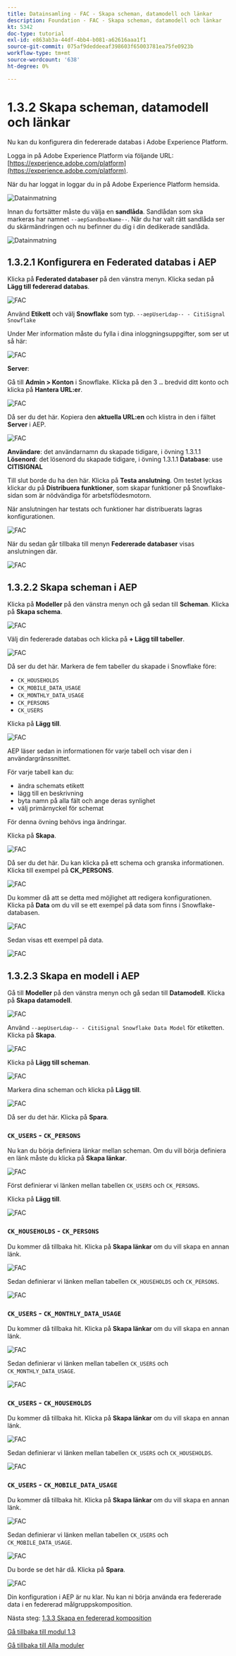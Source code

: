 ```yaml
---
title: Datainsamling - FAC - Skapa scheman, datamodell och länkar
description: Foundation - FAC - Skapa scheman, datamodell och länkar
kt: 5342
doc-type: tutorial
exl-id: e863ab3a-44df-4bb4-b081-a62616aaa1f1
source-git-commit: 075af9deddeeaf398603f65003781ea75fe0923b
workflow-type: tm+mt
source-wordcount: '638'
ht-degree: 0%

---
```


# 1.3.2 Skapa scheman, datamodell och länkar

Nu kan du konfigurera din federerade databas i Adobe Experience Platform.

Logga in på Adobe Experience Platform via följande URL: [https://experience.adobe.com/platform](https://experience.adobe.com/platform).

När du har loggat in loggar du in på Adobe Experience Platform hemsida.

![Datainmatning](./../module1.2/images/home.png)

Innan du fortsätter måste du välja en **sandlåda**. Sandlådan som ska markeras har namnet ``--aepSandboxName--``. När du har valt rätt sandlåda ser du skärmändringen och nu befinner du dig i din dedikerade sandlåda.

![Datainmatning](./../module1.2/images/sb1.png)

## 1.3.2.1 Konfigurera en Federated databas i AEP

Klicka på **Federated databaser** på den vänstra menyn. Klicka sedan på **Lägg till federerad databas**.

![FAC](./images/fdb1.png)

Använd **Etikett** och välj **Snowflake** som typ. `--aepUserLdap-- - CitiSignal Snowflake`

Under Mer information måste du fylla i dina inloggningsuppgifter, som ser ut så här:

![FAC](./images/fdb2.png)

**Server**:

Gå till **Admin > Konton** i Snowflake. Klicka på den 3 **..** bredvid ditt konto och klicka på **Hantera URL:er**.

![FAC](./images/fdburl1.png)

Då ser du det här. Kopiera den **aktuella URL:en** och klistra in den i fältet **Server** i AEP.

![FAC](./images/fdburl2.png)

**Användare**: det användarnamn du skapade tidigare, i övning 1.3.1.1
**Lösenord**: det lösenord du skapade tidigare, i övning 1.3.1.1
**Database**: use **CITISIGNAL**

Till slut borde du ha den här. Klicka på **Testa anslutning**. Om testet lyckas klickar du på **Distribuera funktioner**, som skapar funktioner på Snowflake-sidan som är nödvändiga för arbetsflödesmotorn.

När anslutningen har testats och funktioner har distribuerats lagras konfigurationen.

![FAC](./images/fdb3.png)

När du sedan går tillbaka till menyn **Federerade databaser** visas anslutningen där.

![FAC](./images/fdb4.png)

## 1.3.2.2 Skapa scheman i AEP

Klicka på **Modeller** på den vänstra menyn och gå sedan till **Scheman**. Klicka på **Skapa schema**.

![FAC](./images/fdb5.png)

Välj din federerade databas och klicka på **+ Lägg till tabeller**.

![FAC](./images/fdb6.png)

Då ser du det här. Markera de fem tabeller du skapade i Snowflake före:

- `CK_HOUSEHOLDS`
- `CK_MOBILE_DATA_USAGE`
- `CK_MONTHLY_DATA_USAGE`
- `CK_PERSONS`
- `CK_USERS`

Klicka på **Lägg till**.

![FAC](./images/fdb7.png)

AEP läser sedan in informationen för varje tabell och visar den i användargränssnittet.

För varje tabell kan du:

- ändra schemats etikett
- lägg till en beskrivning
- byta namn på alla fält och ange deras synlighet
- välj primärnyckel för schemat

För denna övning behövs inga ändringar.

Klicka på **Skapa**.

![FAC](./images/fdb8.png)

Då ser du det här. Du kan klicka på ett schema och granska informationen. Klicka till exempel på **CK_PERSONS**.

![FAC](./images/fdb9.png)

Du kommer då att se detta med möjlighet att redigera konfigurationen. Klicka på **Data** om du vill se ett exempel på data som finns i Snowflake-databasen.

![FAC](./images/fdb10.png)

Sedan visas ett exempel på data.

![FAC](./images/fdb11.png)

## 1.3.2.3 Skapa en modell i AEP

Gå till **Modeller** på den vänstra menyn och gå sedan till **Datamodell**. Klicka på **Skapa datamodell**.

![FAC](./images/fdb12.png)

Använd `--aepUserLdap-- - CitiSignal Snowflake Data Model` för etiketten. Klicka på **Skapa**.

![FAC](./images/fdb13.png)

Klicka på **Lägg till scheman**.

![FAC](./images/fdb14.png)

Markera dina scheman och klicka på **Lägg till**.

![FAC](./images/fdb15.png)

Då ser du det här. Klicka på **Spara**.

### `CK_USERS` - `CK_PERSONS`

Nu kan du börja definiera länkar mellan scheman. Om du vill börja definiera en länk måste du klicka på **Skapa länkar**.

![FAC](./images/fdb16.png)

Först definierar vi länken mellan tabellen `CK_USERS` och `CK_PERSONS`.

Klicka på **Lägg till**.

![FAC](./images/fdb18.png)


### `CK_HOUSEHOLDS` - `CK_PERSONS`

Du kommer då tillbaka hit. Klicka på **Skapa länkar** om du vill skapa en annan länk.

![FAC](./images/fdb17.png)

Sedan definierar vi länken mellan tabellen `CK_HOUSEHOLDS` och `CK_PERSONS`.

![FAC](./images/fdb19.png)

### `CK_USERS` - `CK_MONTHLY_DATA_USAGE`

Du kommer då tillbaka hit. Klicka på **Skapa länkar** om du vill skapa en annan länk.

![FAC](./images/fdb20.png)

Sedan definierar vi länken mellan tabellen `CK_USERS` och `CK_MONTHLY_DATA_USAGE`.

![FAC](./images/fdb21.png)


### `CK_USERS` - `CK_HOUSEHOLDS`

Du kommer då tillbaka hit. Klicka på **Skapa länkar** om du vill skapa en annan länk.

![FAC](./images/fdb22.png)

Sedan definierar vi länken mellan tabellen `CK_USERS` och `CK_HOUSEHOLDS`.

![FAC](./images/fdb23.png)

### `CK_USERS` - `CK_MOBILE_DATA_USAGE`

Du kommer då tillbaka hit. Klicka på **Skapa länkar** om du vill skapa en annan länk.

![FAC](./images/fdb24.png)

Sedan definierar vi länken mellan tabellen `CK_USERS` och `CK_MOBILE_DATA_USAGE`.

![FAC](./images/fdb25.png)

Du borde se det här då. Klicka på **Spara**.

![FAC](./images/fdb26.png)

Din konfiguration i AEP är nu klar. Nu kan ni börja använda era federerade data i en federerad målgruppskomposition.

Nästa steg: [1.3.3 Skapa en federerad komposition](./ex3.md)

[Gå tillbaka till modul 1.3](./fac.md)

[Gå tillbaka till Alla moduler](../../../overview.md)
